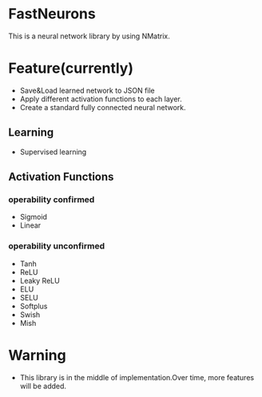 # FastNeurons
This is a neural network library by using NMatrix.

# Feature(currently)
- Save&Load learned network to JSON file
- Apply different activation functions to each layer.
- Create a standard fully connected neural network.

## Learning
- Supervised learning

## Activation Functions
### operability confirmed
- Sigmoid
- Linear

### operability unconfirmed
- Tanh
- ReLU
- Leaky ReLU
- ELU
- SELU
- Softplus
- Swish
- Mish

# Warning
- This library is in the middle of implementation.Over time, more features will be added.
